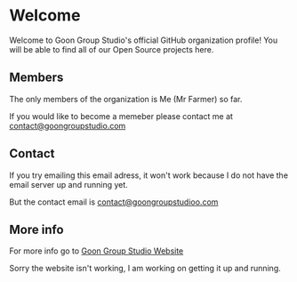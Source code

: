 # Welcome
Welcome to Goon Group Studio's official GitHub organization profile! You will be able to find all of our Open Source projects here.

## Members
The only members of the organization is Me (Mr Farmer) so far.

If you would like to become a memeber please contact me at contact@goongroupstudio.com

## Contact
If you try emailing this email adress, it won't work because I do not have the email server up and running yet.

But the contact email is contact@goongroupstudioo.com

## More info
For more info go to [Goon Group Studio Website](https://goongroupstudio.com)

Sorry the website isn't working, I am working on getting it up and running.
